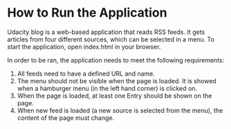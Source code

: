 # How to Run the Application

Udacity blog is a web-based application that reads RSS feeds. It gets articles from four different sources, which can be selected in a menu.
To start the application, open index.html in your browser.

In order to be ran, the application needs to meet the following requirements:

1. All feeds need to have a defined URL and name.
2. The menu should not be visible when the page is loaded. It is showed when a hamburger menu (in the left hand corner) is clicked on.
3. When the page is loaded, at least one Entry should be shown on the page.
4. When new feed is loaded (a new source is selected from the menu), the content of the page must change.
